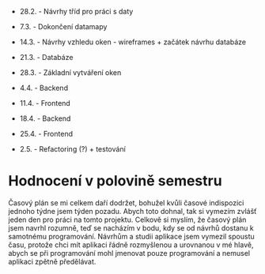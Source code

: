 - 28.2. - Návrhy tříd pro práci s daty

- 7.3. - Dokončení datamapy

- 14.3. - Návrhy vzhledu oken - wireframes + začátek návrhu databáze

- 21.3. - Databáze

- 28.3. - Základní vytváření oken

- 4.4. - Backend

- 11.4. - Frontend

- 18.4. - Backend

- 25.4. - Frontend

- 2.5. - Refactoring (?) + testování

# Hodnocení v polovině semestru

Časový plán se mi celkem daří dodržet, bohužel kvůli časové indispozici jednoho týdne jsem týden pozadu. Abych toto dohnal, tak si vymezím zvlášť jeden den pro práci na tomto projektu. Celkově si myslím, že časový plán jsem navrhl rozumně, teď se nacházím v bodu, kdy se od návrhů dostanu k samotnému programování.
Návrhům a studii aplikace jsem vymezil spoustu času, protože chci mít aplikaci řádně rozmyšlenou a urovnanou v mé hlavě, abych se při programování mohl jmenovat pouze programování a nemusel aplikaci zpětně předělávat.


